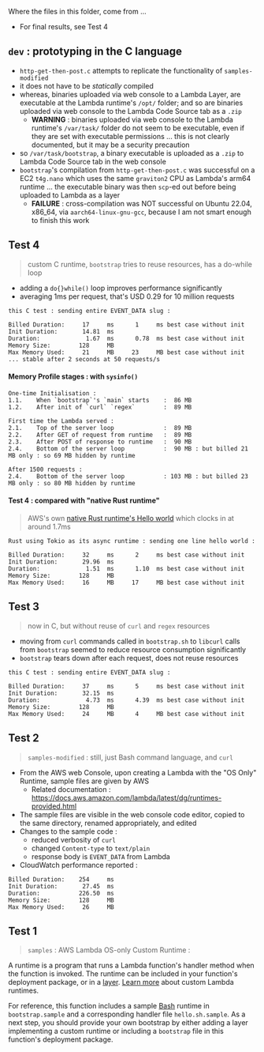 Where the files in this folder, come from ...
- For final results, see Test 4

## `dev` : prototyping in the C language

- `http-get-then-post.c` attempts to replicate the functionality of
  `samples-modified`
- it does not have to be *statically* compiled
- whereas, binaries uploaded via web console to a Lambda Layer, are executable
  at the Lambda runtime's `/opt/` folder; and so are binaries uploaded via web
  console to the Lambda Code Source tab as a `.zip`
    - **WARNING** : binaries uploaded via web console to the Lambda runtime's
      `/var/task/` folder do not seem to be executable, even if they are set
      with executable permissions ... this is not clearly documented, but it may
      be a security precaution
- so `/var/task/bootstrap`, a binary executable is uploaded as a `.zip` to
  Lambda Code Source tab in the web console
- `bootstrap`'s compilation from `http-get-then-post.c` was successful on a EC2
  `t4g.nano` which uses the same `graviton2` CPU as Lambda's arm64 runtime ...
  the executable binary was then `scp`-ed out before being uploaded to Lambda as
  a layer
    - **FAILURE** : cross-compilation was NOT successful on Ubuntu 22.04, x86_64, via
      `aarch64-linux-gnu-gcc`, because I am not smart enough to finish this work
 
## Test 4

>   custom C runtime, `bootstrap` tries to reuse resources, has a do-while loop
- adding a `do{}while()` loop improves performance significantly
- averaging 1ms per request, that's USD 0.29 for 10 million requests

```
this C test : sending entire EVENT_DATA slug : 

Billed Duration:     17     ms      1     ms best case without init
Init Duration:       14.81  ms      
Duration:             1.67  ms      0.78  ms best case without init
Memory Size:        128     MB      
Max Memory Used:     21     MB     23     MB best case without init ... stable after 2 seconds at 50 requests/s 
```
#### Memory Profile stages : with `sysinfo()`
```
One-time Initialisation :
1.1.    When `bootstrap`'s `main` starts    :  86 MB
1.2.    After init of `curl` `regex`        :  89 MB

First time the Lambda served :
2.1.    Top of the server loop              :  89 MB
2.2.    After GET of request from runtime   :  89 MB
2.3.    After POST of response to runtime   :  90 MB
2.4.    Bottom of the server loop           :  90 MB : but billed 21 MB only : so 69 MB hidden by runtime 

After 1500 requests :
2.4.    Bottom of the server loop           : 103 MB : but billed 23 MB only : so 80 MB hidden by runtime 
```

#### Test 4 : compared with "native Rust runtime"

>   AWS's own [native Rust runtime's Hello
  world](https://github.com/awslabs/aws-lambda-rust-runtime) which clocks in at
  around 1.7ms
```
Rust using Tokio as its async runtime : sending one line hello world :

Billed Duration:     32     ms      2     ms best case without init
Init Duration:       29.96  ms      
Duration:             1.51  ms      1.10  ms best case without init
Memory Size:        128     MB      
Max Memory Used:     16     MB     17     MB best case without init 
```

## Test 3

>   now in C, but without reuse of `curl` and `regex` resources

-  moving from `curl` commands called in `bootstrap.sh` to `libcurl` calls from
   `bootstrap` seemed to reduce resource consumption significantly
- `bootstrap` tears down after each request, does not reuse resources
```
this C test : sending entire EVENT_DATA slug : 

Billed Duration:     37     ms      5     ms best case without init
Init Duration:       32.15  ms      
Duration:             4.73  ms      4.39  ms best case without init
Memory Size:        128     MB      
Max Memory Used:     24     MB      4     MB best case without init 
```

## Test 2

>   `samples-modified` : still, just Bash command language, and `curl`

- From the AWS web Console, upon creating a Lambda with the "OS Only" Runtime,
  sample files are given by AWS
  - Related documentation :
    https://docs.aws.amazon.com/lambda/latest/dg/runtimes-provided.html
- The sample files are visible in the web console code editor, copied to the
  same directory, renamed appropriately, and edited
- Changes to the sample code :
  - reduced verbosity of `curl`
  - changed `Content-type` to `text/plain`
  - response body is `EVENT_DATA` from Lambda
- CloudWatch performance reported : 

```
Billed Duration:    254     ms 
Init Duration:       27.45  ms 
Duration:           226.50  ms 
Memory Size:        128     MB 
Max Memory Used:     26     MB 
```

## Test 1

>   `samples` : AWS Lambda OS-only Custom Runtime :

A runtime is a program that runs a Lambda function's handler method when the
function is invoked. The runtime can be included in your function's deployment
package, or in a
[layer](https://docs.aws.amazon.com/lambda/latest/dg/configuration-layers.html).
[Learn more](https://docs.aws.amazon.com/lambda/latest/dg/runtimes-custom.html)
about custom Lambda runtimes.

For reference, this function includes a sample
[Bash](https://www.gnu.org/software/bash/) runtime in `bootstrap.sample` and a
corresponding handler file `hello.sh.sample`. As a next step, you should provide
your own bootstrap by either adding a layer implementing a custom runtime or
including a `bootstrap` file in this function's deployment package.
